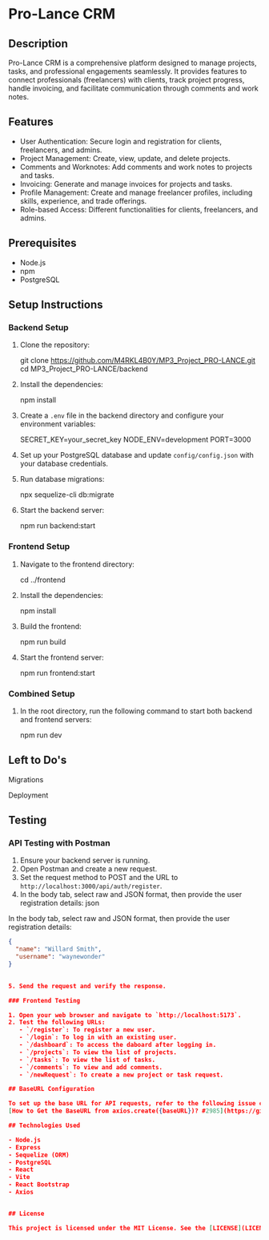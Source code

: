 
# Pro-Lance CRM

## Description

Pro-Lance CRM is a comprehensive platform designed to manage projects, tasks, and professional engagements seamlessly. It provides features to connect professionals (freelancers) with clients, track project progress, handle invoicing, and facilitate communication through comments and work notes.

## Features

- User Authentication: Secure login and registration for clients, freelancers, and admins.
- Project Management: Create, view, update, and delete projects.
- Comments and Worknotes: Add comments and work notes to projects and tasks.
- Invoicing: Generate and manage invoices for projects and tasks.
- Profile Management: Create and manage freelancer profiles, including skills, experience, and trade offerings.
- Role-based Access: Different functionalities for clients, freelancers, and admins.


## Prerequisites

- Node.js
- npm
- PostgreSQL

## Setup Instructions

### Backend Setup

1. Clone the repository:
   
   git clone <https://github.com/M4RKL4B0Y/MP3_Project_PRO-LANCE.git>
   cd MP3_Project_PRO-LANCE/backend
   

2. Install the dependencies:
   
   npm install
   

3. Create a `.env` file in the backend directory and configure your environment variables:
   
   SECRET_KEY=your_secret_key
   NODE_ENV=development
   PORT=3000
   

4. Set up your PostgreSQL database and update `config/config.json` with your database credentials.

5. Run database migrations:
   
   npx sequelize-cli db:migrate
   

6. Start the backend server:
   
   npm run backend:start
   

### Frontend Setup

1. Navigate to the frontend directory:
   
   cd ../frontend
   

2. Install the dependencies:
   
   npm install
   

3. Build the frontend:
   
   npm run build
   

4. Start the frontend server:
   
   npm run frontend:start
   

### Combined Setup

1. In the root directory, run the following command to start both backend and frontend servers:
   
   npm run dev

## Left to Do's

Migrations

Deployment
   

## Testing

### API Testing with Postman

1. Ensure your backend server is running.
2. Open Postman and create a new request.
3. Set the request method to POST and the URL to `http://localhost:3000/api/auth/register`.
4. In the body tab, select raw and JSON format, then provide the user registration details:
   json

In the body tab, select raw and JSON format, then provide the user registration details:

```json
{
  "name": "Willard Smith",
  "username": "waynewonder"
}

   
5. Send the request and verify the response.

### Frontend Testing

1. Open your web browser and navigate to `http://localhost:5173`.
2. Test the following URLs:
   - `/register`: To register a new user.
   - `/login`: To log in with an existing user.
   - `/dashboard`: To access the daboard after logging in.
   - `/projects`: To view the list of projects.
   - `/tasks`: To view the list of tasks.
   - `/comments`: To view and add comments.
   - `/newRequest`: To create a new project or task request.

## BaseURL Configuration

To set up the base URL for API requests, refer to the following issue on GitHub: 
[How to Get the BaseURL from axios.create({baseURL})? #2985](https://github.com/axios/axios/issues/2985) by KaizenTamai.

## Technologies Used

- Node.js
- Express
- Sequelize (ORM)
- PostgreSQL
- React
- Vite
- React Bootstrap
- Axios


## License

This project is licensed under the MIT License. See the [LICENSE](LICENSE) file for more details.
